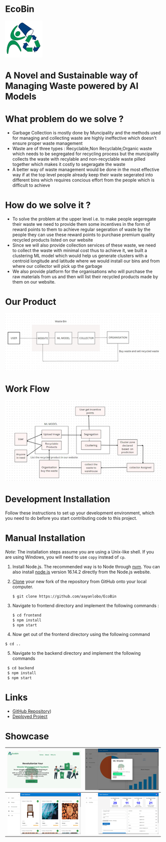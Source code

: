 <h1>EcoBin</h1>
<img src = 'assets/logo.png' alt = 'image' ></img>
<h1>A Novel and Sustainable way of Managing Waste powered by AI Models  
<h1>What problem do we solve ?</h1>
<ul>
<li>Garbage Collection is mostly done by Muncipality and the methods used for managing and collecting waste are highly ineffective which doesn't ensure proper waste management</li>
<li>Waste are of three types : Recyclable,Non Recyclable,Organic waste which needs to be segregated for recycling process but the muncipality collects the waste with recylable and non-recyclable waste pilled together which makes it costly to segeragate the waste</li>
<li>A better way of waste management would be done in the most effective way if at the top level people already keep their waste segerated into different bins which requires concious effort from the people which is difficult to achieve</li>
</ul>
<h1>How do we solve it ?</h1>
<ul>
    <li>To solve the problem at the upper level i.e. to make people segeregate their waste we need to provide them some incentives in the form of reward points to them to achieve regular segeration of waste by the people they can use these reward points to purchase premium quality recycled products listed on our website
    </li>
    <li>Since we will also provide collection services of these waste, we need to collect the waste with minimal cost thus to achieve it, we built a clustering ML model which would help us generate clusters with a centroid longitude and latitude where we would install our bins and from where our collector will pick up the garbage
    <li>
    We also provide platform for the organisations who will purchase the raw materials from us and then will list their recycled products made by them on our website.
    </li>
</ul>
<h1>
    Our Product
</h1>
<img src = "assets/flow.jpeg" alt = "flow"></img>
<h1>Work Flow</h1>
<img src = "assets/workflow.jpeg" alt = "workflow"></img>
<h1><strong> Development Installation </strong></h1>

Follow these instructions to set up your development environment, which you need to do before you start contributing code to this project.

<h1><strong> Manual Installation </strong></h1>

_Note_: The installation steps assume you are using a Unix-like shell. If you are using Windows, you will need to use `copy` instead of `cp`.

1. Install Node.js. The recommended way is to Node through [nvm](https://github.com/nvm-sh/nvm). You can also install [node.js](https://nodejs.org/download/release/v16.14.2/) version 16.14.2 directly from the Node.js website.
2. [Clone](https://github.com/WittyhacksCR004/WH037_HackTheHustle/) your new fork of the repository from GitHub onto your local computer.

   ```
   $ git clone https://github.com/aayanlobo/EcoBin
   ```
3. Navigate to frontend directory and implement the following commands :

   ```
   $ cd frontend
   $ npm install
   $ npm start
   ```
4. Now get out of the frontend directory using the following command
  ```
  $ cd ..
  ```
5. Navigate to the backend directory and implement the following commands
  ```
   $ cd backend
   $ npm install
   $ npm start
   ```

# Links

- [GitHub Repository](https://github.com/aayanlobo/EcoBin))
- [Deployed Project](https://eco-bin.vercel.app/)



# Showcase
|     ![Home Page](assets/image.png)     |       ![Seggregation Result](assets/predict.jpg)        |
| :--------------------------------------------------: | :-----------------------------------------------------: |
| ![Recycled Products](assets/redeem_page.jpg) | ![Admin Page](assets/admin.jpg) |
